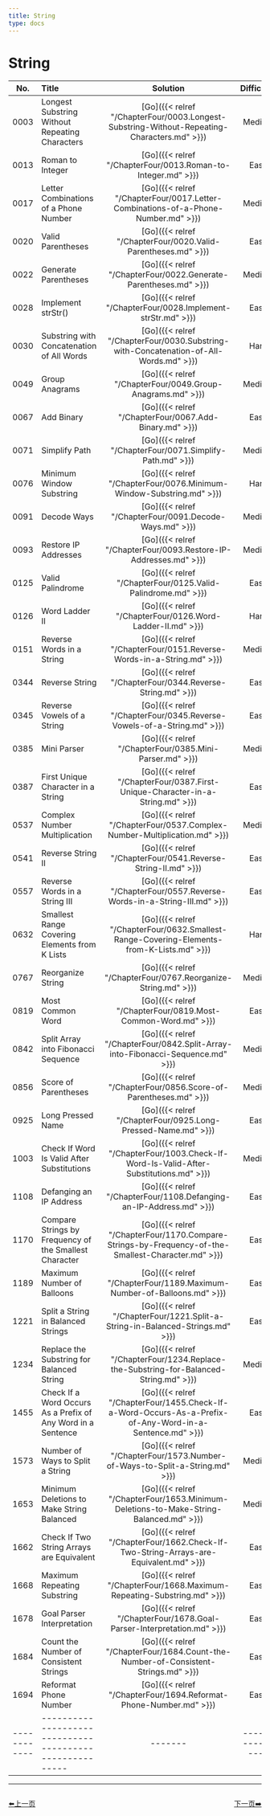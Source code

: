 ```yaml
---
title: String
type: docs
---
```


# String


| No.      | Title | Solution | Difficulty | TimeComplexity | SpaceComplexity |Favorite| Acceptance |
|:--------:|:------- | :--------: | :----------: | :----: | :-----: | :-----: |:-----: |
|0003|Longest Substring Without Repeating Characters|[Go]({{< relref "/ChapterFour/0003.Longest-Substring-Without-Repeating-Characters.md" >}})|Medium| O(n)| O(1)|❤️|31.3%|
|0013|Roman to Integer|[Go]({{< relref "/ChapterFour/0013.Roman-to-Integer.md" >}})|Easy||||56.4%|
|0017|Letter Combinations of a Phone Number|[Go]({{< relref "/ChapterFour/0017.Letter-Combinations-of-a-Phone-Number.md" >}})|Medium| O(log n)| O(1)||48.7%|
|0020|Valid Parentheses|[Go]({{< relref "/ChapterFour/0020.Valid-Parentheses.md" >}})|Easy| O(log n)| O(1)||39.5%|
|0022|Generate Parentheses|[Go]({{< relref "/ChapterFour/0022.Generate-Parentheses.md" >}})|Medium| O(log n)| O(1)||64.8%|
|0028|Implement strStr()|[Go]({{< relref "/ChapterFour/0028.Implement-strStr.md" >}})|Easy| O(n)| O(1)||35.1%|
|0030|Substring with Concatenation of All Words|[Go]({{< relref "/ChapterFour/0030.Substring-with-Concatenation-of-All-Words.md" >}})|Hard| O(n)| O(n)|❤️|26.0%|
|0049|Group Anagrams|[Go]({{< relref "/ChapterFour/0049.Group-Anagrams.md" >}})|Medium| O(n log n)| O(n)||58.8%|
|0067|Add Binary|[Go]({{< relref "/ChapterFour/0067.Add-Binary.md" >}})|Easy||||46.6%|
|0071|Simplify Path|[Go]({{< relref "/ChapterFour/0071.Simplify-Path.md" >}})|Medium| O(n)| O(n)||33.6%|
|0076|Minimum Window Substring|[Go]({{< relref "/ChapterFour/0076.Minimum-Window-Substring.md" >}})|Hard| O(n)| O(n)|❤️|35.7%|
|0091|Decode Ways|[Go]({{< relref "/ChapterFour/0091.Decode-Ways.md" >}})|Medium| O(n)| O(n)||26.2%|
|0093|Restore IP Addresses|[Go]({{< relref "/ChapterFour/0093.Restore-IP-Addresses.md" >}})|Medium| O(n)| O(n)|❤️|37.2%|
|0125|Valid Palindrome|[Go]({{< relref "/ChapterFour/0125.Valid-Palindrome.md" >}})|Easy| O(n)| O(1)||37.9%|
|0126|Word Ladder II|[Go]({{< relref "/ChapterFour/0126.Word-Ladder-II.md" >}})|Hard| O(n)| O(n^2)|❤️|23.4%|
|0151|Reverse Words in a String|[Go]({{< relref "/ChapterFour/0151.Reverse-Words-in-a-String.md" >}})|Medium||||23.3%|
|0344|Reverse String|[Go]({{< relref "/ChapterFour/0344.Reverse-String.md" >}})|Easy| O(n)| O(1)||70.0%|
|0345|Reverse Vowels of a String|[Go]({{< relref "/ChapterFour/0345.Reverse-Vowels-of-a-String.md" >}})|Easy| O(n)| O(1)||44.9%|
|0385|Mini Parser|[Go]({{< relref "/ChapterFour/0385.Mini-Parser.md" >}})|Medium||||34.3%|
|0387|First Unique Character in a String|[Go]({{< relref "/ChapterFour/0387.First-Unique-Character-in-a-String.md" >}})|Easy||||53.7%|
|0537|Complex Number Multiplication|[Go]({{< relref "/ChapterFour/0537.Complex-Number-Multiplication.md" >}})|Medium||||68.3%|
|0541|Reverse String II|[Go]({{< relref "/ChapterFour/0541.Reverse-String-II.md" >}})|Easy||||49.0%|
|0557|Reverse Words in a String III|[Go]({{< relref "/ChapterFour/0557.Reverse-Words-in-a-String-III.md" >}})|Easy||||71.6%|
|0632|Smallest Range Covering Elements from K Lists|[Go]({{< relref "/ChapterFour/0632.Smallest-Range-Covering-Elements-from-K-Lists.md" >}})|Hard||||53.9%|
|0767|Reorganize String|[Go]({{< relref "/ChapterFour/0767.Reorganize-String.md" >}})|Medium| O(n log n)| O(log n)  |❤️|49.9%|
|0819|Most Common Word|[Go]({{< relref "/ChapterFour/0819.Most-Common-Word.md" >}})|Easy||||45.4%|
|0842|Split Array into Fibonacci Sequence|[Go]({{< relref "/ChapterFour/0842.Split-Array-into-Fibonacci-Sequence.md" >}})|Medium| O(n^2)| O(1)|❤️|36.7%|
|0856|Score of Parentheses|[Go]({{< relref "/ChapterFour/0856.Score-of-Parentheses.md" >}})|Medium| O(n)| O(n)||62.2%|
|0925|Long Pressed Name|[Go]({{< relref "/ChapterFour/0925.Long-Pressed-Name.md" >}})|Easy| O(n)| O(1)||38.4%|
|1003|Check If Word Is Valid After Substitutions|[Go]({{< relref "/ChapterFour/1003.Check-If-Word-Is-Valid-After-Substitutions.md" >}})|Medium| O(n)| O(1)||56.1%|
|1108|Defanging an IP Address|[Go]({{< relref "/ChapterFour/1108.Defanging-an-IP-Address.md" >}})|Easy||||88.5%|
|1170|Compare Strings by Frequency of the Smallest Character|[Go]({{< relref "/ChapterFour/1170.Compare-Strings-by-Frequency-of-the-Smallest-Character.md" >}})|Easy||||59.5%|
|1189|Maximum Number of Balloons|[Go]({{< relref "/ChapterFour/1189.Maximum-Number-of-Balloons.md" >}})|Easy||||61.8%|
|1221|Split a String in Balanced Strings|[Go]({{< relref "/ChapterFour/1221.Split-a-String-in-Balanced-Strings.md" >}})|Easy||||84.0%|
|1234|Replace the Substring for Balanced String|[Go]({{< relref "/ChapterFour/1234.Replace-the-Substring-for-Balanced-String.md" >}})|Medium||||34.4%|
|1455|Check If a Word Occurs As a Prefix of Any Word in a Sentence|[Go]({{< relref "/ChapterFour/1455.Check-If-a-Word-Occurs-As-a-Prefix-of-Any-Word-in-a-Sentence.md" >}})|Easy||||64.7%|
|1573|Number of Ways to Split a String|[Go]({{< relref "/ChapterFour/1573.Number-of-Ways-to-Split-a-String.md" >}})|Medium||||30.9%|
|1653|Minimum Deletions to Make String Balanced|[Go]({{< relref "/ChapterFour/1653.Minimum-Deletions-to-Make-String-Balanced.md" >}})|Medium||||49.9%|
|1662|Check If Two String Arrays are Equivalent|[Go]({{< relref "/ChapterFour/1662.Check-If-Two-String-Arrays-are-Equivalent.md" >}})|Easy||||83.6%|
|1668|Maximum Repeating Substring|[Go]({{< relref "/ChapterFour/1668.Maximum-Repeating-Substring.md" >}})|Easy||||38.7%|
|1678|Goal Parser Interpretation|[Go]({{< relref "/ChapterFour/1678.Goal-Parser-Interpretation.md" >}})|Easy||||86.7%|
|1684|Count the Number of Consistent Strings|[Go]({{< relref "/ChapterFour/1684.Count-the-Number-of-Consistent-Strings.md" >}})|Easy||||84.2%|
|1694|Reformat Phone Number|[Go]({{< relref "/ChapterFour/1694.Reformat-Phone-Number.md" >}})|Easy||||67.0%|
|------------|-------------------------------------------------------|-------| ----------------| ---------------|-------------|-------------|-------------|


----------------------------------------------
<div style="display: flex;justify-content: space-between;align-items: center;">
<p><a href="https://books.halfrost.com/leetcode/ChapterTwo/Array/">⬅️上一页</a></p>
<p><a href="https://books.halfrost.com/leetcode/ChapterTwo/Two_Pointers/">下一页➡️</a></p>
</div>
